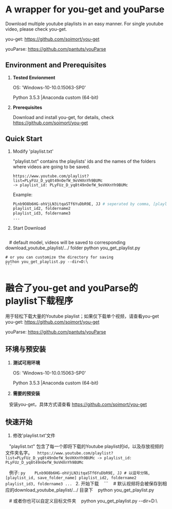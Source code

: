 # A wrapper for you-get and youParse
Download multiple youtube playlists in an easy manner. For single youtube video, please check you-get.

you-get: https://github.com/soimort/you-get

youParse: https://github.com/pantuts/youParse

## Environment and Prerequisites
1. **Tested Envionment**
    
    OS: 'Windows-10-10.0.15063-SP0'
    
    Python 3.5.3 |Anaconda custom (64-bit)
2. **Prerequisites**

    Download and install you-get, for details, check https://github.com/soimort/you-get
    
    


## Quick Start
1. Modify 'playlist.txt'

    "playlist.txt" contains the playlists' ids and the names of the folders where videos are going to be saved.
    ```
    https://www.youtube.com/playlist?list=PLyFUz_D_yq8t49nOefW_9oVHXnYh9BUMc
    -> playlist_id: PLyFUz_D_yq8t49nOefW_9oVHXnYh9BUMc
    ```
    
    Example:
    ```py
    PLnb9O8b6HG-ohVjLN3itqaSTf6YuDbR9E, JJ # seperated by comma, [playlist_id, save_folder_name]
    playlist_id2, foldername2
    playlist_id3, foldername3
    ...
    ```
    
2. Start Download
    ```
    # default model, videos will be saved to corresponding download_youtube_playlist/.../ folder
    python you_get_playlist.py
    
    # or you can customize the directory for saving
    python you_get_playlist.py --dir=D:\ 
    ```


# 融合了you-get and youParse的playlist下载程序
用于轻松下载大量的Youtube playlist；如果仅下载单个视频，请查看you-get
you-get: https://github.com/soimort/you-get

youParse: https://github.com/pantuts/youParse

## 环境与预安装
1. **测试可用环境**
    
    OS: 'Windows-10-10.0.15063-SP0'
    
    Python 3.5.3 |Anaconda custom (64-bit)
2. **需要的预安装**

    安装you-get，具体方式请查看 https://github.com/soimort/you-get
    
    
## 快速开始
1. 修改'playlist.txt'文件

    "playlist.txt" 包含了每一个即将下载的Youtube playlist的id，以及存放视频的文件夹名字。
    ```
    https://www.youtube.com/playlist?list=PLyFUz_D_yq8t49nOefW_9oVHXnYh9BUMc
    -> playlist_id: PLyFUz_D_yq8t49nOefW_9oVHXnYh9BUMc
    ```
    
    例子:
    ```py
    PLnb9O8b6HG-ohVjLN3itqaSTf6YuDbR9E, JJ # 以逗号分隔, [playlist_id, save_folder_name]
    playlist_id2, foldername2
    playlist_id3, foldername3
    ...
    ```
2. 开始下载
    ```
    # 默认视频将会被保存到相应的download_youtube_playlist/.../ 目录下
    python you_get_playlist.py
    
    # 或者你也可以自定义目标文件夹
    python you_get_playlist.py --dir=D:\ 
